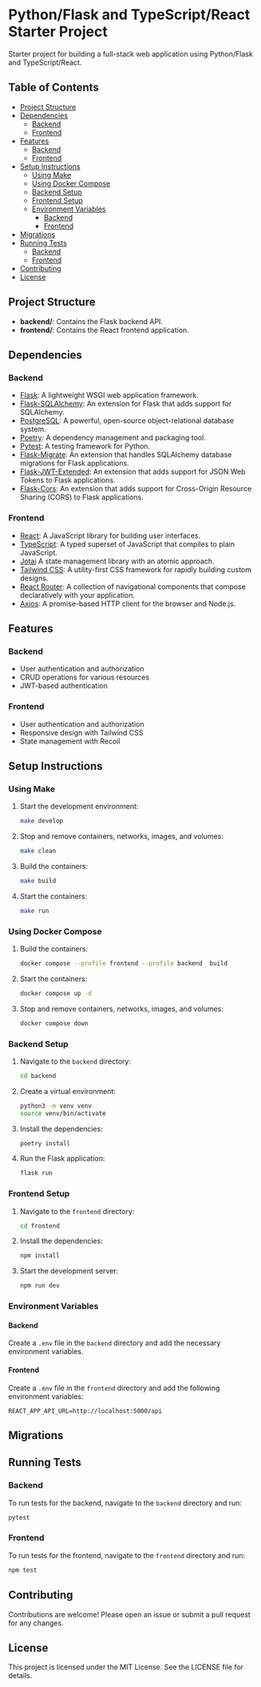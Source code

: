 # Python/Flask and TypeScript/React Starter Project

Starter project for building a full-stack web application using Python/Flask and TypeScript/React.


## Table of Contents

- [Project Structure](#project-structure)
- [Dependencies](#dependencies)
  - [Backend](#backend)
  - [Frontend](#frontend)
- [Features](#features)
  - [Backend](#backend-1)
  - [Frontend](#frontend-1)
- [Setup Instructions](#setup-instructions)
  - [Using Make](#using-make)
  - [Using Docker Compose](#using-docker-compose)
  - [Backend Setup](#backend-setup)
  - [Frontend Setup](#frontend-setup)
  - [Environment Variables](#environment-variables)
    - [Backend](#backend-2)
    - [Frontend](#frontend-2)
- [Migrations](#migrations)
- [Running Tests](#running-tests)
  - [Backend](#backend-3)
  - [Frontend](#frontend-3)
- [Contributing](#contributing)
- [License](#license)


## Project Structure

- **backend/**: Contains the Flask backend API.
- **frontend/**: Contains the React frontend application.

## Dependencies

### Backend
-  [Flask](https://flask.palletsprojects.com/en/3.0.x/): A lightweight WSGI web application framework.
-  [Flask-SQLAlchemy](https://flask-sqlalchemy.palletsprojects.com/en/3.0.x/): An extension for Flask that adds support for SQLAlchemy.
- [PostgreSQL](https://www.postgresql.org/): A powerful, open-source object-relational database system.
- [Poetry](https://python-poetry.org/): A dependency management and packaging tool.
- [Pytest](https://pytest.org/): A testing framework for Python.
- [Flask-Migrate](https://flask-migrate.readthedocs.io/): An extension that handles SQLAlchemy database migrations for Flask applications.
- [Flask-JWT-Extended](https://flask-jwt-extended.readthedocs.io/): An extension that adds support for JSON Web Tokens to Flask applications.
- [Flask-Cors](https://flask-cors.readthedocs.io/): An extension that adds support for Cross-Origin Resource Sharing (CORS) to Flask applications.

### Frontend

- [React](https://reactjs.org/): A JavaScript library for building user interfaces.
- [TypeScript](https://www.typescriptlang.org/): A typed superset of JavaScript that compiles to plain JavaScript.
- [Jotai](https://jotai.org/) A state management library with an atomic approach.
- [Tailwind CSS](https://tailwindcss.com/): A utility-first CSS framework for rapidly building custom designs.
- [React Router](https://reactrouter.com/): A collection of navigational components that compose declaratively with your application.
- [Axios](https://axios-http.com/): A promise-based HTTP client for the browser and Node.js.


## Features

### Backend
- User authentication and authorization
- CRUD operations for various resources
- JWT-based authentication

### Frontend
- User authentication and authorization
- Responsive design with Tailwind CSS
- State management with Recoil

## Setup Instructions

### Using Make

1. Start the development environment:
   ```bash
   make develop
   ```

2. Stop and remove containers, networks, images, and volumes:
   ```bash
   make clean
   ```

3. Build the containers:
   ```bash
   make build
   ```

4. Start the containers:
   ```bash
   make run
   ```

### Using Docker Compose

1. Build the containers:
   ```bash
   docker compose --profile frontend --profile backend  build
   ```

2. Start the containers:
   ```bash
   docker compose up -d
   ```

3. Stop and remove containers, networks, images, and volumes:
   ```bash
   docker compose down
   ```

### Backend Setup

1. Navigate to the `backend` directory:
   ```bash
   cd backend
   ```

2. Create a virtual environment:
   ```bash
   python3 -m venv venv
   source venv/bin/activate
   ```

3. Install the dependencies:
   ```bash
   poetry install
   ```

4. Run the Flask application:
   ```bash
   flask run
   ```

### Frontend Setup

1. Navigate to the `frontend` directory:
   ```bash
   cd frontend
   ```

2. Install the dependencies:
   ```bash
   npm install
   ```

3. Start the development server:
   ```bash
   npm run dev
   ```

### Environment Variables

#### Backend

Create a `.env` file in the `backend` directory and add the necessary environment variables.

#### Frontend

Create a `.env` file in the `frontend` directory and add the following environment variables:

```
REACT_APP_API_URL=http://localhost:5000/api
```

## Migrations 



## Running Tests

### Backend

To run tests for the backend, navigate to the `backend` directory and run:

```bash
pytest
```

### Frontend

To run tests for the frontend, navigate to the `frontend` directory and run:

```bash
npm test
```

## Contributing

Contributions are welcome! Please open an issue or submit a pull request for any changes.

## License

This project is licensed under the MIT License. See the LICENSE file for details.